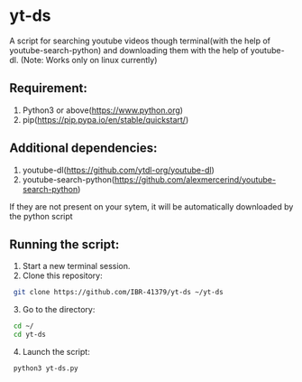 # yt-ds
A script for searching youtube videos though terminal(with the help of youtube-search-python) and downloading them with the help of youtube-dl.
(Note: Works only on linux currently)

## Requirement:

1. Python3 or above(https://www.python.org)
2. pip(https://pip.pypa.io/en/stable/quickstart/)

## Additional dependencies:

1. youtube-dl(https://github.com/ytdl-org/youtube-dl)
2. youtube-search-python(https://github.com/alexmercerind/youtube-search-python)

If they are not present on your sytem, it will be automatically downloaded by the python script

## Running the script:

1. Start a new terminal session.
2. Clone this repository:
  ```sh
   git clone https://github.com/IBR-41379/yt-ds ~/yt-ds
  ```
3. Go to the directory:
  ```sh
   cd ~/
   cd yt-ds
  ```
4. Launch the script:
  ```sh
   python3 yt-ds.py
  ```
